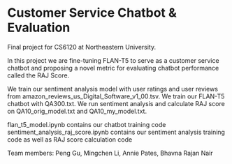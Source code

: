 # Customer Service Chatbot & Evaluation
Final project for CS6120 at Northeastern University. 

In this project we are fine-tuning FLAN-T5 to serve as a customer service chatbot and proposing a novel metric for evaluating chatbot performance called the RAJ Score.

We train our sentiment analysis model with user ratings and user reviews from amazon_reviews_us_Digital_Software_v1_00.tsv.
We train our FLAN-T5 chatbot with QA300.txt.
We run sentiment analysis and calculate RAJ score on QA10_orig_model.txt and QA10_my_model.txt.

flan_t5_model.ipynb contains our chatbot training code
sentiment_analysis_raj_score.ipynb contains our sentiment analysis training code as well as RAJ score calculation code

Team members: Peng Gu, Mingchen Li, Annie Pates, Bhavna Rajan Nair

